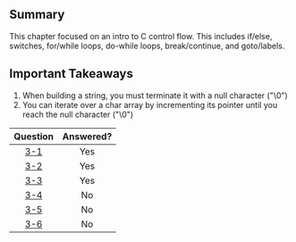 ## Summary
This chapter focused on an intro to C control flow. This includes if/else, switches, for/while loops, do-while loops, break/continue, and goto/labels.

## Important Takeaways
1. When building a string, you must terminate it with a null character ("\0")
2. You can iterate over a char array by incrementing its pointer until you reach the null character ("\0")


| Question |Answered?  |
| :-------:|:---------:|
| [3-1](3-1)      | Yes      |
| [3-2](3-2)      | Yes       |
| [3-3](3-3)      | Yes       |
| [3-4](3-4)      | No       |
| [3-5](3-5)      | No       |
| [3-6](3-6)      | No       |